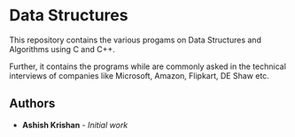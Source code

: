 # Data Structures

This repository contains the various progams on Data Structures and Algorithms using C and C++. 

Further, it contains the programs while are commonly asked in the technical interviews of companies like Microsoft, Amazon, Flipkart, DE Shaw etc.

## Authors

* **Ashish Krishan** - *Initial work*
